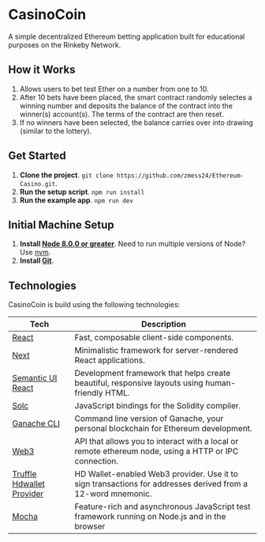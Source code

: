 <h1>CasinoCoin</h1>

A simple decentralized Ethereum betting application built for educational purposes on the Rinkeby Network.

## How it Works

1. Allows users to bet test Ether on a number from one to 10.
2. After 10 bets have been placed, the smart contract randomly selectes a winning number and deposits the balance of the contract into the winner(s) account(s). The terms of the contract are then reset.
3. If no winners have been selected, the balance carries over into drawing (similar to the lottery).

## Get Started

1. **Clone the project**. `git clone https://github.com/zmess24/Ethereum-Casino.git`.
2. **Run the setup script**. `npm run install`
3. **Run the example app**. `npm run dev`

## Initial Machine Setup

1. **Install [Node 8.0.0 or greater](https://nodejs.org)**. Need to run multiple versions of Node? Use [nvm](https://github.com/creationix/nvm).
2. **Install [Git](https://git-scm.com/downloads)**. 

## Technologies

CasinoCoin is build using the following technologies:

| **Tech** | **Description** |
|----------|-------|
|  [React](https://facebook.github.io/react/)  |  Fast, composable client-side components. |
|  [Next](https://github.com/zeit/next.js/) |  Minimalistic framework for server-rendered React applications.     |
|  [Semantic UI React](https://github.com/Semantic-Org/Semantic-UI-React) |  Development framework that helps create beautiful, responsive layouts using human-friendly HTML.     |
|  [Solc](https://github.com/ethereum/solc-js) |  JavaScript bindings for the Solidity compiler.     |
|  [Ganache CLI](https://github.com/trufflesuite/ganache-cli) |  Command line version of Ganache, your personal blockchain for Ethereum development.     |
|  [Web3](https://github.com/ethereum/web3.js/) |  API that allows you to interact with a local or remote ethereum node, using a HTTP or IPC connection.     |
|  [Truffle Hdwallet Provider](https://github.com/trufflesuite/truffle-hdwallet-provider) |  HD Wallet-enabled Web3 provider. Use it to sign transactions for addresses derived from a 12-word mnemonic. |
|  [Mocha](https://github.com/mochajs/mocha) |  Feature-rich and asynchronous JavaScript test framework running on Node.js and in the browser   |

